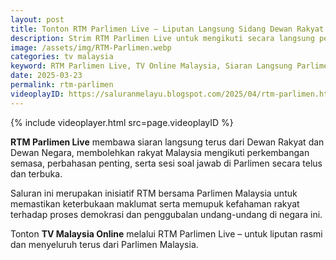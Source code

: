 ```yaml
---
layout: post
title: Tonton RTM Parlimen Live – Liputan Langsung Sidang Dewan Rakyat dan Dewan Negara
description: Strim RTM Parlimen Live untuk mengikuti secara langsung perbahasan, usul, dan sesi soal jawab di Parlimen Malaysia terus dari skrin anda.
image: /assets/img/RTM-Parlimen.webp
categories: tv malaysia
keyword: RTM Parlimen Live, TV Online Malaysia, Siaran Langsung Parlimen, Dewan Rakyat Live, Tonton RTM Online
date: 2025-03-23
permalink: rtm-parlimen
videoplayID: https://saluranmelayu.blogspot.com/2025/04/rtm-parlimen.html
---
```


{% include videoplayer.html
  src=page.videoplayID
%}

**RTM Parlimen Live** membawa siaran langsung terus dari Dewan Rakyat dan Dewan Negara, membolehkan rakyat Malaysia mengikuti perkembangan semasa, perbahasan penting, serta sesi soal jawab di Parlimen secara telus dan terbuka.

Saluran ini merupakan inisiatif RTM bersama Parlimen Malaysia untuk memastikan keterbukaan maklumat serta memupuk kefahaman rakyat terhadap proses demokrasi dan penggubalan undang-undang di negara ini.

Tonton **TV Malaysia Online** melalui RTM Parlimen Live – untuk liputan rasmi dan menyeluruh terus dari Parlimen Malaysia.
